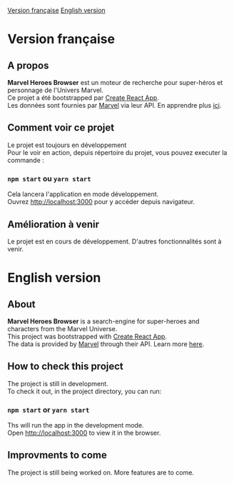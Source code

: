 [Version française](#version-française)
[English version](#english-version)

# Version française

## A propos

**Marvel Heroes Browser** est un moteur de recherche pour super-héros et personnage de l'Univers Marvel.<br />
Ce projet a été bootstrapped par [Create React App](https://github.com/facebook/create-react-app).<br />
Les données sont fournies par [Marvel](http://marvel.com) via leur API. En apprendre plus [ici](https://developer.marvel.com/).

## Comment voir ce projet

Le projet est toujours en développement <br />
Pour le voir en action, depuis répertoire du projet, vous pouvez executer la commande :

### `npm start` ou `yarn start`

Cela lancera l'application en mode développement.<br />
Ouvrez [http://localhost:3000](http://localhost:3000) pour y accéder depuis navigateur.

## Amélioration à venir

Le projet est en cours de développement. D'autres fonctionnalités sont à venir.

# English version

## About

**Marvel Heroes Browser** is a search-engine for super-heroes and characters from the Marvel Universe.<br />
This project was bootstrapped with [Create React App](https://github.com/facebook/create-react-app).<br />
The data is provided by [Marvel](http://marvel.com) through their API. Learn more [here](https://developer.marvel.com/).

## How to check this project

The project is still in development. <br />
To check it out, in the project directory, you can run:

### `npm start` or `yarn start`

Ths will run the app in the development mode.<br />
Open [http://localhost:3000](http://localhost:3000) to view it in the browser.

## Improvments to come

The project is still being worked on. More features are to come.

